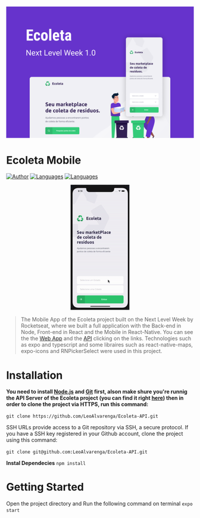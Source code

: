 
<p align="center">
   <img src=".github/Capa.png" />
</p>


# Ecoleta Mobile
<p align="center">

[![Author](https://img.shields.io/badge/author-LeoAlvarenga-34CB79?style=flat-square)](https://github.com/LeoAlvarenga)
[![Languages](https://img.shields.io/github/languages/count/LeoAlvarenga/Ecoleta-Mobile?color=34CB79&style=flat-square)](#)
[![Languages](https://img.shields.io/github/languages/top/LeoAlvarenga/Ecoleta-Mobile?color=34CB79&style=flat-square)](#)

</p>

<p align="center">
    <img src=".github/mobile.gif" />
</p>


> The Mobile App of the Ecoleta project built on the Next Level Week by Rocketseat, where we built a full application with the Back-end in Node, Front-end in React and the Mobile in React-Native. You can see the the [Web App](https://github.com/LeoAlvarenga/Ecoleta-Web) and the [API](https://github.com/LeoAlvarenga/Ecoleta-API) clicking on the links. Technologies such as expo and typescript and some libraires such as react-native-maps, expo-icons and RNPickerSelect were used in this project.

# Installation

**You need to install [Node.js](https://nodejs.org/en/download/) and [Git](https://git-scm.com/) first, alson make shure you're runnig the API Server of the Ecoleta project (you can find it right [here](https://github.com/LeoAlvarenga/Ecoleta-API)) then in order to clone the project via HTTPS, run this command:**

```git clone https://github.com/LeoAlvarenga/Ecoleta-API.git```

SSH URLs provide access to a Git repository via SSH, a secure protocol. If you have a SSH key registered in your Github account, clone the project using this command:

```git clone git@github.com:LeoAlvarenga/Ecoleta-API.git```


**Instal Dependecies**
```npm install```

# Getting Started

Open the project directory and Run the following command on terminal
```expo start```
